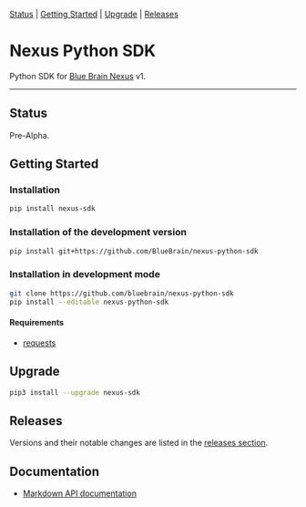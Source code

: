 [Status](#status) |
[Getting Started](#getting-started) |
[Upgrade](#upgrade) |
[Releases](#releases)

# Nexus Python SDK

Python SDK for [Blue Brain Nexus](https://github.com/BlueBrain/nexus) v1.

---

## Status

Pre-Alpha.

## Getting Started

### Installation

```bash
pip install nexus-sdk
```

### Installation of the development version

```bash
pip install git+https://github.com/BlueBrain/nexus-python-sdk
```

### Installation in development mode

```bash
git clone https://github.com/bluebrain/nexus-python-sdk
pip install --editable nexus-python-sdk
```

#### Requirements

- [requests](http://docs.python-requests.org)

## Upgrade

```bash
pip3 install --upgrade nexus-sdk
```

## Releases

Versions and their notable changes are listed in the [releases section](
https://github.com/BlueBrain/nexus-python-sdk/releases/).

## Documentation
- [Markdown API documentation](./docs/md/doc.md)